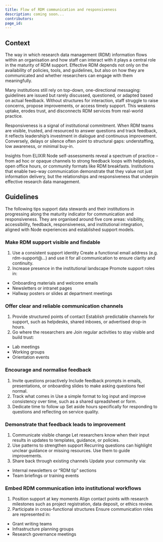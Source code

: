 ```yaml
---
title: Flow of RDM communication and responsiveness
description: coming soon...
contributors: 
page_id: 
---
```


## Context
The way in which research data management (RDM) information flows within an organisation and how staff can interact with it plays a central role in the maturity of RDM support. Effective RDM depends not only on the availability of policies, tools, and guidelines, but also on how they are communicated and whether researchers can engage with them meaningfully.

Many institutions still rely on top-down, one-directional messaging: guidelines are issued but rarely discussed, questioned, or adapted based on actual feedback. Without structures for interaction, staff struggle to raise concerns, propose improvements, or access timely support. This weakens uptake, erodes trust, and disconnects RDM services from real-world practice.

Responsiveness is a signal of institutional commitment. When RDM teams are visible, trusted, and resourced to answer questions and track feedback, it reflects leadership’s investment in dialogue and continuous improvement. Conversely, delays or silence often point to structural gaps: understaffing, low awareness, or minimal buy-in.

Insights from ELIXIR Node self-assessments reveal a spectrum of practice – from ad hoc or opaque channels to strong feedback loops with helpdesks, open office hours, or community formats like RDM breakfasts. Institutions that enable two-way communication demonstrate that they value not just information delivery, but the relationships and responsiveness that underpin effective research data management.

## Guidelines
The following tips support data stewards and their institutions in progressing along the maturity indicator for communication and responsiveness. They are organised around five core areas: visibility, accessibility, feedback, responsiveness, and institutional integration, aligned with Node experiences and established support models.

### Make RDM support visible and findable

1. Use a consistent support identity
Create a functional email address (e.g. rdm-support@...) and use it for all communication to ensure clarity and continuity.
2. Increase presence in the institutional landscape
Promote support roles in:
* Onboarding materials and welcome emails
* Newsletters or intranet pages
* Hallway posters or slides at department meetings

### Offer clear and reliable communication channels

1. Provide structured points of contact
Establish predictable channels for support, such as helpdesks, shared inboxes, or advertised drop-in hours.
2. Go where the researchers are
Join regular activities to stay visible and build trust:
* Lab meetings
* Working groups
* Orientation events

### Encourage and normalise feedback

1. Invite questions proactively
Include feedback prompts in emails, presentations, or onboarding slides to make asking questions feel normal.
2. Track what comes in
Use a simple format to log input and improve consistency over time, such as a shared spreadsheet or form.
3. Dedicate time to follow up
Set aside hours specifically for responding to questions and reflecting on service quality.

### Demonstrate that feedback leads to improvement

1. Communicate visible change
Let researchers know when their input results in updates to templates, guidance, or policies. 
2. Use patterns to strengthen support
Recurring questions can highlight unclear guidance or missing resources. Use them to guide improvements.
3. Share back through existing channels
Update your community via:
* Internal newsletters or “RDM tip” sections
* Team briefings or training events

### Embed RDM communication into institutional workflows

1. Position support at key moments
Align contact points with research milestones such as project registration, data deposit, or ethics review.
2. Participate in cross-functional structures
Ensure communication roles are represented in:
* Grant writing teams
* Infrastructure planning groups
* Research governance meetings
